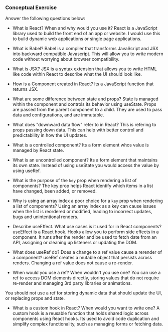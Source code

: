 ### Conceptual Exercise

Answer the following questions below:

- What is React? When and why would you use it?
React is a JavaScript library used to build the front end of an app or website. I would use this to build dynamic web applications or single page applications. 

- What is Babel?
Babel is a compiler that transforms JavaScript and JSX into backward compatible Javascript. This will allow you to write modern code without worrying about browser compatibility. 

- What is JSX?
JSX is a syntax extension that allows you to write HTML like code within React to describe what the UI should look like. 

- How is a Component created in React?
Its a JavaScript function that returns JSX.

- What are some difference between state and props?
State is managed within the component and controls its behavior using useState.
Props are passed from the parent component to a child. They are used to pass data and configurations, and are immutable. 

- What does "downward data flow" refer to in React?
This is refering to props passing down data. This can help with better control and predictability in how the UI updates. 

- What is a controlled component?
Its a form element whos value is managed by React state. 

- What is an uncontrolled component?
Its a form element that maintains its own state. Instead of using useState you would access the value by using useRef.

- What is the purpose of the `key` prop when rendering a list of components?
The key prop helps React identify which items in a list have changed, been added, or removed. 

- Why is using an array index a poor choice for a `key` prop when rendering a list of components?
Using an array index as a key can cause issues when the list is reordered or modified, leading to incorrect updates, bugs and unintentional renders. 

- Describe useEffect.  What use cases is it used for in React components?
useEffect is a React hook. Hooks allow you to perform side effects in a component. It runs after the render and be used to fetch date from an API, assigning or cleaning up listeners or updating the DOM. 

- What does useRef do?  Does a change to a ref value cause a rerender of a component?
useRef creates a mutable object that persists across renders. Changing a ref value does not cause a re-render.

- When would you use a ref? When wouldn't you use one?
You can use a ref to access DOM elements directly, storing values that do not require re-render and managing 3rd party libraries or animations. 

You should not use a ref for storing dynamic data that should update the UI, or replacing props and state. 

- What is a custom hook in React? When would you want to write one?
A custom hook is a reusable function that holds shared logic across components using React hooks. Its used to avoid code duplication and simplify complex functionality, such as managing forms or fetching data.
